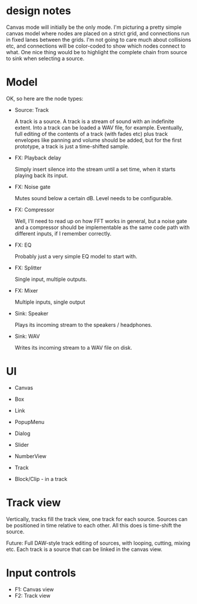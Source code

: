 # design notes

Canvas mode will initially be the only mode. I'm picturing a pretty
simple canvas model where nodes are placed on a strict grid, and
connections run in fixed lanes between the grids. I'm not going to
care much about collisions etc, and connections will be color-coded to
show which nodes connect to what. One nice thing would be to highlight
the complete chain from source to sink when selecting a source.

# Model

OK, so here are the node types:

* Source: Track

  A track is a source. A track is a stream of sound with an indefinite
  extent. Into a track can be loaded a WAV file, for
  example. Eventually, full editing of the contents of a track (with
  fades etc) plus track envelopes like panning and volume should be
  added, but for the first prototype, a track is just a time-shifted
  sample.

* FX: Playback delay

  Simply insert silence into the stream until a set time, when it
  starts playing back its input.

* FX: Noise gate

  Mutes sound below a certain dB. Level needs to be configurable.

* FX: Compressor

  Well, I'll need to read up on how FFT works in general, but a noise
  gate and a compressor should be implementable as the same code path
  with different inputs, if I remember correctly.

* FX: EQ

  Probably just a very simple EQ model to start with.

* FX: Splitter

  Single input, multiple outputs.

* FX: Mixer

  Multiple inputs, single output

* Sink: Speaker

  Plays its incoming stream to the speakers / headphones.

* Sink: WAV

  Writes its incoming stream to a WAV file on disk.

# UI

* Canvas

* Box

* Link

* PopupMenu

* Dialog

* Slider

* NumberView

* Track

* Block/Clip - in a track


# Track view

Vertically, tracks fill the track view, one track for each
source. Sources can be positioned in time relative to each other. All
this does is time-shift the source.

Future: Full DAW-style track editing of sources, with looping,
cutting, mixing etc. Each track is a source that can be linked in the
canvas view.

# Input controls

* F1: Canvas view
* F2: Track view

